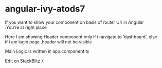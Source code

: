 # angular-ivy-atods7

If you want to show your component on basis of router Url in Angular .You're at right place

Here I am showing Header component only if i navigate to 'dashboard', else if i am login page ,header will not be visible

Main Logic is written in app.component.ts

[Edit on StackBlitz ⚡️](https://stackblitz.com/edit/angular-ivy-atods7)

